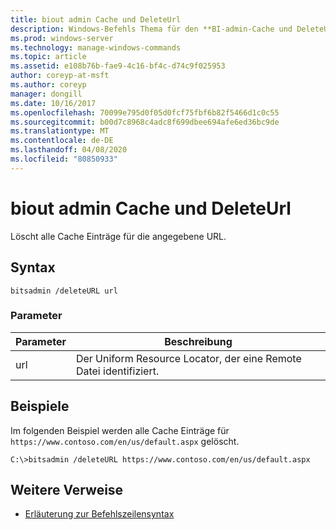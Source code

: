```yaml
---
title: biout admin Cache und DeleteUrl
description: Windows-Befehls Thema für den **BI-admin-Cache und DeleteUrl**, die alle Cache Einträge für die angegebene URL löscht.
ms.prod: windows-server
ms.technology: manage-windows-commands
ms.topic: article
ms.assetid: e108b76b-fae9-4c16-bf4c-d74c9f025953
author: coreyp-at-msft
ms.author: coreyp
manager: dongill
ms.date: 10/16/2017
ms.openlocfilehash: 70099e795d0f05d0fcf75fbf6b82f5466d1c0c55
ms.sourcegitcommit: b00d7c8968c4adc8f699dbee694afe6ed36bc9de
ms.translationtype: MT
ms.contentlocale: de-DE
ms.lasthandoff: 04/08/2020
ms.locfileid: "80850933"
---
```

# <a name="bitsadmin-cache-and-deleteurl"></a>biout admin Cache und DeleteUrl

Löscht alle Cache Einträge für die angegebene URL.

## <a name="syntax"></a>Syntax

```
bitsadmin /deleteURL url
```

### <a name="parameters"></a>Parameter

| Parameter | Beschreibung |
| -------------- | -------------- |
| url | Der Uniform Resource Locator, der eine Remote Datei identifiziert. |

## <a name="examples"></a><a name=BKMK_examples></a>Beispiele

Im folgenden Beispiel werden alle Cache Einträge für `https://www.contoso.com/en/us/default.aspx` gelöscht.

```
C:\>bitsadmin /deleteURL https://www.contoso.com/en/us/default.aspx 
```

## <a name="additional-references"></a>Weitere Verweise

- [Erläuterung zur Befehlszeilensyntax](command-line-syntax-key.md)